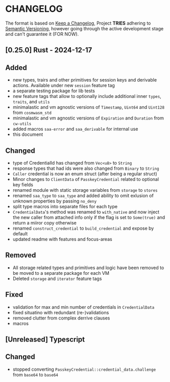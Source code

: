# CHANGELOG

The format is based on [Keep a Changelog](https://keepachangelog.com/en/1.0.0/),
Project **TRIES** adhering to
[Semantic Versioning](https://semver.org/spec/v2.0.0.html), however going through the active development stage and can't guarantee it (FOR NOW).

<!-- next-header -->

## [0.25.0] Rust - 2024-12-17 

## Added

- new types, trairs and other primitives for session keys and derivable actions. Available under new `session` feature tag
- a separate testing package for lib tests
- new feature tags that allow to optionally include additional inner `types`, `traits`, and `utils`
- minimalastic and vm agnostic versions of `Timestamp`, `Uint64` and `Uint128` from `cosmwasm_std`
- minimalastic and vm agnostic versions of `Expiration` and `Duration` from `cw-utils`
- added macros `saa-error` and `saa_derivable` for internal use
- this document

## Changed
- type of CredentialId has changed from `Vec<u8>` to `String`
- response types that had ids were also changed from  `Binary` to `String` 
- `Caller` credential is now an enum struct (after being a regular struct)
- Minor changes to `ClientData` of `PasskeyCredential` related to optional key fields
- renamed module with static storage variables from `storage` to `stores` 
- renamed `saa_type` to `saa_type` and added ability to omit exlusion of unknown properties by passing `no_deny`
- split type macros into separate files for each type
- `CredentialData`'s method was renamed to `with_native` and now inject the new caller from attached info only if the flag is set to `Some(true)` and return a miiror copy otherwise
- renamed `construct_credential` to `build_credential` and expose by default
- updated readme with features and focus-areas

## Removed
- All storage related types and primitives and logic have been removed to be moved to a separate package for each VM  
- Deleted  `storage` and `iterator` feature tags

## Fixed
- validation for max and min number of credentials in `CredentialData`
- fixed situatino with redundant (re-)validations 
- removed clutter from complex derrive clauses
- macros 


## [Unreleased] Typescript


## Changed
- stopped converting `PasskeyCredential::credential_data.challenge` from `base64` to `base64` 